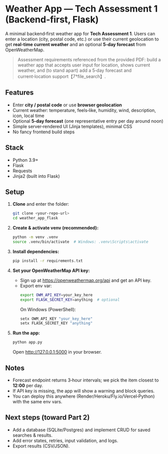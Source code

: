 
# Weather App — Tech Assessment 1 (Backend‑first, Flask)

A minimal backend‑first weather app for **Tech Assessment 1**. Users can enter a location (city, postal code, etc.) or use their current geolocation to get **real‑time current weather** and an optional **5‑day forecast** from OpenWeatherMap.

> Assessment requirements referenced from the provided PDF: build a weather app that accepts user input for location, shows current weather, and (to stand apart) add a 5‑day forecast and current‑location support【7†file_search】.

## Features
- Enter **city / postal code** or use **browser geolocation**
- Current weather: temperature, feels‑like, humidity, wind, description, icon, local time
- Optional **5‑day forecast** (one representative entry per day around noon)
- Simple server‑rendered UI (Jinja templates), minimal CSS
- No fancy frontend build steps

## Stack
- Python 3.9+
- Flask
- Requests
- Jinja2 (built into Flask)

## Setup

1. **Clone** and enter the folder:
   ```bash
   git clone <your-repo-url>
   cd weather_app_flask
   ```

2. **Create & activate venv (recommended):**
   ```bash
   python -m venv .venv
   source .venv/bin/activate  # Windows: .venv\Scripts\activate
   ```

3. **Install dependencies:**
   ```bash
   pip install -r requirements.txt
   ```

4. **Set your OpenWeatherMap API key:**
   - Sign up at https://openweathermap.org/api and get an API key.
   - Export env var:
     ```bash
     export OWM_API_KEY=your_key_here
     export FLASK_SECRET_KEY=anything  # optional
     ```
     On Windows (PowerShell):
     ```powershell
     setx OWM_API_KEY "your_key_here"
     setx FLASK_SECRET_KEY "anything"
     ```

5. **Run the app:**
   ```bash
   python app.py
   ```
   Open http://127.0.0.1:5000 in your browser.

## Notes
- Forecast endpoint returns 3‑hour intervals; we pick the item closest to **12:00** per day.
- If API key is missing, the app will show a warning and block queries.
- You can deploy this anywhere (Render/Heroku/Fly.io/Vercel‑Python) with the same env vars.

## Next steps (toward Part 2)
- Add a database (SQLite/Postgres) and implement CRUD for saved searches & results.
- Add error states, retries, input validation, and logs.
- Export results (CSV/JSON).
